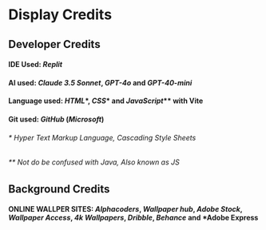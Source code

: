 # Display Credits 
## Developer Credits
#### IDE Used: *Replit*
#### AI used: *Claude 3.5 Sonnet*, *GPT-4o* and *GPT-40-mini*
#### Language used: *HTML**, *CSS** and *JavaScript*** with Vite
#### Git used: *GitHub* (*Microsoft*)

###### * *H*yper *T*ext *M*arkup *L*anguage, *C*ascading *S*tyle *S*heets
###### ** Not do be confused with *Java*, Also known as *JS*


## Background Credits
#### ONLINE WALLPER SITES: *Alphacoders*, *Wallpaper hub*, *Adobe Stock*, *Wallpaper Access*, *4k Wallpapers*, *Dribble*, *Behance* and *Adobe Express
